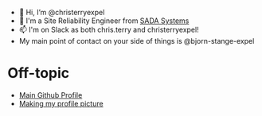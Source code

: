 - 👋 Hi, I’m @christerryexpel
- 🤝 I'm a Site Reliability Engineer from [SADA Systems](https://github.com/sadasystems)
- 📫 I'm on Slack as both chris.terry and christerryexpel!
- My main point of contact on your side of things is @bjorn-stange-expel

# Off-topic
- [Main Github Profile](https://github.com/tubaterry)
- [Making my profile picture](https://www.youtube.com/watch?v=cR04Ey-StBc)

<!---
christerryexpel/christerryexpel is a ✨ special ✨ repository because its `README.md` (this file) appears on your GitHub profile.
You can click the Preview link to take a look at your changes.
--->
